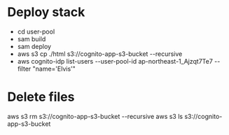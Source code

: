 
# Deploy stack
- cd user-pool
- sam build
- sam deploy
- aws s3 cp ./html s3://cognito-app-s3-bucket --recursive
- aws cognito-idp list-users --user-pool-id ap-northeast-1_Ajzqt7Te7 --filter "name='Elvis'"

# Delete files
aws s3 rm s3://cognito-app-s3-bucket  --recursive
aws s3 ls s3://cognito-app-s3-bucket

